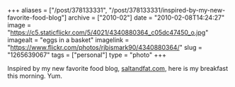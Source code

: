 +++
aliases = ["/post/378133331", "/post/378133331/inspired-by-my-new-favorite-food-blog"]
archive = ["2010-02"]
date = "2010-02-08T14:24:27"
image = "https://c5.staticflickr.com/5/4021/4340880364_c05dc47450_o.jpg"
imagealt = "eggs in a basket"
imagelink = "https://www.flickr.com/photos/rjbismark90/4340880364/"
slug = "1265639067"
tags = ["personal"]
type = "photo"
+++

Inspired by my new favorite food blog, [saltandfat.com][1], here is my
breakfast this morning. Yum.

[1]: http://saltandfat.com/post/374443122/eggs-in-a-basket
